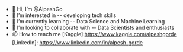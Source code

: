 - 👋 Hi, I’m @AlpeshGo
- 👀 I’m interested in -- developing tech skills
- 🌱 I’m currently learning -- Data Science and Machine Learning
- 💞️ I’m looking to collaborate with -- Data Scientists and enthusiasts
- 📫 How to reach me 
[Kaggle]:https://www.kaggle.com/alpeshgorde
[LinkedIn]: https://www.linkedin.com/in/alpesh-gorde

<!---
AlpeshGo/AlpeshGo is a ✨ special ✨ repository because its `README.md` (this file) appears on your GitHub profile.
You can click the Preview link to take a look at your changes.
--->
